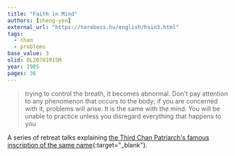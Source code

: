 ```yaml
---
title: "Faith in Mind"
authors: [sheng-yen]
external_url: "https://terebess.hu/english/hsin3.html"
tags:
  - chan
  - problems
base_value: 3
olid: OL20701915M
year: 1985
pages: 36
---
```


> trying to control the breath, it becomes abnormal.
Don't pay attention to any phenomenon that occurs to the body;
if you are concerned with it, problems will arise.
It is the same with the mind.
You will be unable to practice unless you disregard everything that happens to you

A series of retreat talks explaining [the Third Chan Patriarch's famous inscription of the same name](https://www.sacred-texts.com/bud/zen/fm/fm.htm){:target="_blank"}.
